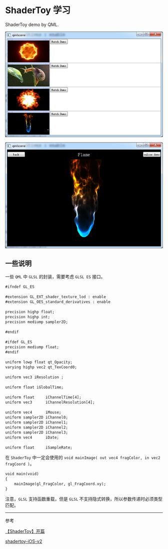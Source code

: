 # ShaderToy 学习

ShaderToy demo by QML.

![](ShotScreen/mainview.png)

![](ShotScreen/watch_demo.png)

## 一些说明

一些 `QML` 中 `GLSL` 的封装，需要考虑 `GLSL ES` 接口。

```
#ifndef GL_ES

#extension GL_EXT_shader_texture_lod : enable
#extension GL_OES_standard_derivatives : enable

precision highp float;
precision highp int;
precision mediump sampler2D;

#endif

#ifdef GL_ES
precision mediump float;
#endif

uniform lowp float qt_Opacity;
varying highp vec2 qt_TexCoord0;

uniform vec3 iResolution ;

uniform float iGlobalTime;

uniform float     iChannelTime[4];
uniform vec3      iChannelResolution[4];

uniform vec4      iMouse;
uniform sampler2D iChannel0;
uniform sampler2D iChannel1;
uniform sampler2D iChannel2;
uniform sampler2D iChannel3;
uniform vec4      iDate;

uniform float     iSampleRate;
```

在 `ShaderToy` 中一定会使用的 `void mainImage( out vec4 fragColor, in vec2 fragCoord )`。

```
void main(void)
{
    mainImage(gl_FragColor, gl_FragCoord.xy);
}
```

注意，`GLSL` 支持函数重载，但是 `GLSL` 不支持隐式转换，所以参数传递时必须类型匹配。

---

参考

[【ShaderToy】开篇](http://blog.csdn.net/candycat1992/article/details/44039077)

[shadertoy-iOS-v2](https://github.com/beautypi/shadertoy-iOS-v2)
